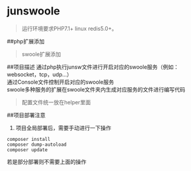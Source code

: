 # junswoole

> 运行环境要求PHP7.1+ linux redis5.0+。

##php扩展添加

> swoole扩展添加

##项目描述
通过php执行junsw文件进行开启对应的swoole服务（例如：websocket，tcp，udp...）  
通过Console文件控制开启对应的swoole服务  
swoole多种服务的扩展在swoole文件夹内生成对应服务的文件进行编写代码

> 配置文件统一放在helper里面

##项目部署注意
1. 项目全局部署后，需要手动进行一下操作
~~~
composer install
composer dump-autoload
composer update
~~~
若是部分部署则不需要上面的操作


